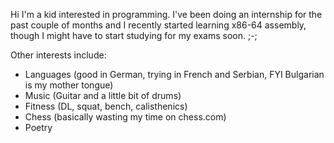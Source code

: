 Hi I'm a kid interested in programming. I've been doing an internship for the past couple of months and I recently started learning x86-64 assembly, though I might have to start studying for my exams soon. ;-;

Other interests include: 
  - Languages (good in German, trying in French and Serbian, FYI Bulgarian is my mother tongue)
  - Music (Guitar and a little bit of drums)
  - Fitness (DL, squat, bench, calisthenics)
  - Chess (basically wasting my time on chess.com)
  - Poetry

<!---
kosukach/kosukach is a ✨ special ✨ repository because its `README.md` (this file) appears on your GitHub profile.
You can click the Preview link to take a look at your changes.
--->

